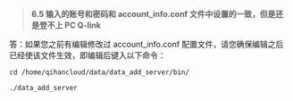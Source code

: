 > **6.5 输入的账号和密码和 account\_info.conf 文件中设置的一致，但是还是登不上 PC Q-link**

答：如果您之前有编辑修改过 account\_info.conf 配置文件，请您确保编辑之后已经使该文件生效，即编辑后键入以下命令：

```
cd /home/qihancloud/data/data_add_server/bin/
```

```
./data_add_server
```




